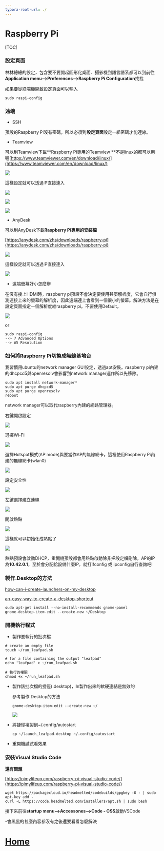 ```yaml
---
typora-root-url: ./
---
```


# Raspberry Pi

[TOC]



### 設定頁面

林林總總的設定，包含要不要開起圖形化桌面、攝影機到語言語系都可以到前往**Application menu-->Preferences-->Raspberry Pi Configuration**找找

如果要從終端機開啟設定頁面可以輸入

```shell
sudo raspi-config
```

### 遠端

- SSH

預設的Raspberry Pi沒有密碼，所以必須到**設定頁面**設定一組密碼才能連線。

- Teamview

可以到Teamview下載**Raspberry Pi專用的Teamview **不是linux的都可以用喔[https://www.teamviewer.com/en/download/linux/](https://www.teamviewer.com/en/download/linux/)

![](./pic/Raspberry-pi-001.png)

這樣設定就可以透過IP直接連入

![](./pic/Raspberry-pi-004.png)

![](./pic/Raspberry-pi-005.png)

![](./pic/Raspberry-pi-006.png)

- AnyDesk

可以到AnyDesk下載**Raspberry Pi專用的安裝檔**

[https://anydesk.com/zhs/downloads/raspberry-pi](https://anydesk.com/zhs/downloads/raspberry-pi)

![](./pic/Raspberry-pi-002.png)

這樣設定就可以透過IP直接連入

![](./pic/Raspberry-pi-003.png)

- 遠端螢幕好小怎麼辦

在沒有接上HDMI時，raspberry pi預設不會決定要使用甚麼解析度，它會自行偵測連接上來的螢幕的解析度，因此遠端連上會看到一個很小的螢幕。解決方法是在設定頁面指定一個解析度給raspberry pi。不要使用Default。

![](./pic/Raspberry-pi-007.png)

or

```shell
sudo raspi-config
--> 7 Advanced Options 
--> A5 Resolution 
```

### 如何將Raspberry Pi切換成無線基地台

我習慣用ubuntu的network manager GUI設定，透過apt安裝。raspberry pi內建的dhcpcd5與openresolv會影響到network manager運作所以先移除。

```shell
sudo apt install network-manager*
sudo apt purge dhcpcd5 
sudo apt purge openresolv 
reboot
```

network manager可以取代raspberry內建的網路管理器。

右鍵開啟設定

![](./pic/Raspberry-pi-008.png)

選擇Wi-Fi

![](./pic/Raspberry-pi-009.png)

選擇Hotspot模式(AP mode)與要當作AP的無線網卡，這裡使用Raspberry Pi內建的無線網卡(wlan0)

![](./pic/Raspberry-pi-010.png)

設定安全性

![](./pic/Raspberry-pi-011.png)

左鍵選擇建立連線

![](./pic/Raspberry-pi-012.png)

開啟熱點

![](./pic/Raspberry-pi-013.png)

這樣就可以初始化成熱點了

![](./pic/Raspberry-pi-014.png)

熱點預設會啟動DHCP，重開機預設都會用熱點啟動除非把設定檔刪除，AP的IP為**10.42.0.1**，至於會分配給設備什麼IP，就打ifconfig 或 ipconfig自行查詢吧!



### 製作.Desktop的方法

[how-can-i-create-launchers-on-my-desktop](https://askubuntu.com/questions/64222/how-can-i-create-launchers-on-my-desktop)

[an-easy-way-to-create-a-desktop-shortcut](https://askubuntu.com/questions/450266/an-easy-way-to-create-a-desktop-shortcut)

```shell
sudo apt-get install --no-install-recommends gnome-panel
gnome-desktop-item-edit --create-new ~/Desktop
```



### 開機執行程式

- 製作要執行的批次檔

```shell
# create an empty file
touch ~/run_leafpad.sh
  
# for a file containing the output "leafpad"
echo 'leafpad' > ~/run_leafpad.sh
  
# 執行的權限
chmod +x ~/run_leafpad.sh
```

- 製作該批次檔的捷徑(.desktop)，ln製作出來的軟硬連結是無效的

  參考製作.Desktop的方法

  ```shell
  gnome-desktop-item-edit --create-new ~/
  ```

  ![](./pic/Raspberry-pi-015.png)

  

- 將捷徑複製到~/.config/autostart

  ```shell
  cp ~/launch_leafpad.desktop ~/.config/autostart
  ```

- 重開機試試看效果

  

### 安裝Visual Studio Code

**還有問題**

[https://pimylifeup.com/raspberry-pi-visual-studio-code/](https://pimylifeup.com/raspberry-pi-visual-studio-code/)

```shell
wget https://packagecloud.io/headmelted/codebuilds/gpgkey -O - | sudo apt-key add -
curl -L https://code.headmelted.com/installers/apt.sh | sudo bash
```

接下來前往**startup menu-->Accessones-->Code - OSS**啟動VSCode 

-會黑黑的甚麼內容都沒有之後還要看看怎麼解決



# [Home](./Home.md)

